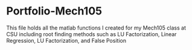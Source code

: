 # Portfolio-Mech105
This file holds all the matlab functions I created for my Mech105 class at CSU including root finding methods such as LU Factorization, Linear Regression, LU Factorization, and False Position
